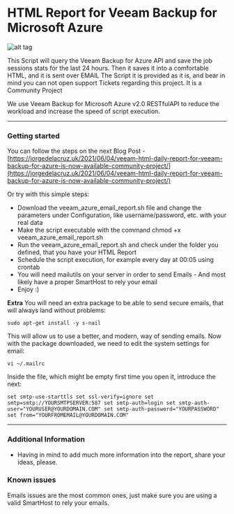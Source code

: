 HTML Report for Veeam Backup for Microsoft Azure
===================

![alt tag](https://www.jorgedelacruz.es/wp-content/uploads/2021/06/html-veeam-azure-001.jpg)

This Script will query the Veeam Backup for Azure API and save the job sessions stats for the last 24 hours. Then it saves it into a comfortable HTML, and it is sent over EMAIL
The Script it is provided as it is, and bear in mind you can not open support Tickets regarding this project. It is a Community Project

We use Veeam Backup for Microsoft Azure v2.0 RESTfulAPI to reduce the workload and increase the speed of script execution. 

----------

### Getting started
You can follow the steps on the next Blog Post - [https://jorgedelacruz.uk/2021/06/04/veeam-html-daily-report-for-veeam-backup-for-azure-is-now-available-community-project/](https://jorgedelacruz.uk/2021/06/04/veeam-html-daily-report-for-veeam-backup-for-azure-is-now-available-community-project/)

Or try with this simple steps:
* Download the veeam_azure_email_report.sh file and change the parameters under Configuration, like username/password, etc. with your real data
* Make the script executable with the command chmod +x veeam_azure_email_report.sh
* Run the veeam_azure_email_report.sh and check under the folder you defined, that you have your HTML Report
* Schedule the script execution, for example every day at 00:05 using crontab
* You will need mailutils on your server in order to send Emails - And most likely have a proper SmartHost to rely your email
* Enjoy :)

**Extra**
You will need an extra package to be able to send secure emails, that will always land without problems:

``sudo apt-get install -y s-nail``

This will allow us to use a better, and modern, way of sending emails. Now with the package downloaded, we need to edit the system settings for email:

``vi ~/.mailrc``

Inside the file, which might be empty first time you open it, introduce the next:

``set smtp-use-starttls
set ssl-verify=ignore
set smtp=smtp://YOURSMTPSERVER:587
set smtp-auth=login
set smtp-auth-user="YOURUSER@YOURDOMAIN.COM"
set smtp-auth-password="YOURPASSWORD"
set from="YOURFROMEMAIL@YOURDOMAIN.COM"``

----------

### Additional Information
* Having in mind to add much more information into the report, share your ideas, please.

### Known issues 
Emails issues are the most common ones, just make sure you are using a valid SmartHost to rely your emails.